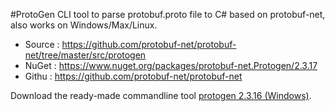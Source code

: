 #ProtoGen
CLI tool to parse protobuf.proto file to C# based on protobuf-net, also works on Windows/Max/Linux.

- Source : https://github.com/protobuf-net/protobuf-net/tree/master/src/protogen
- NuGet  : https://www.nuget.org/packages/protobuf-net.Protogen/2.3.17
- Githu  : https://github.com/protobuf-net/protobuf-net

Download the ready-made commandline tool [protogen 2.3.16 (Windows)](https://protogen.marcgravell.com/protogen/protogen%202.3.16.zip).
